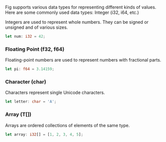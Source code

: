 Fig supports various data types for representing different kinds of values. Here are some commonly used data types:
Integer (i32, i64, etc.)

Integers are used to represent whole numbers. They can be signed or unsigned and of various sizes.

```rust
let num: i32 = 42;
```

### Floating Point (f32, f64)

Floating-point numbers are used to represent numbers with fractional parts.

```rust
let pi: f64 = 3.14159;
```

### Character (char)

Characters represent single Unicode characters.

```rust
let letter: char = 'A';
```

### Array (T[])

Arrays are ordered collections of elements of the same type.

```rust
let array: i32[] = [1, 2, 3, 4, 5];
```

